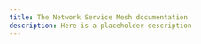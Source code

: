 ```yaml
---
title: The Network Service Mesh documentation
description: Here is a placeholder description
---
```

